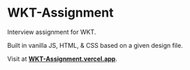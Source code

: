# WKT-Assignment

Interview assignment for WKT. 

Built in vanilla JS, HTML, & CSS based on a given design file.

Visit at [**WKT-Assignment.vercel.app**](https://WKT-Assignment.vercel.app).